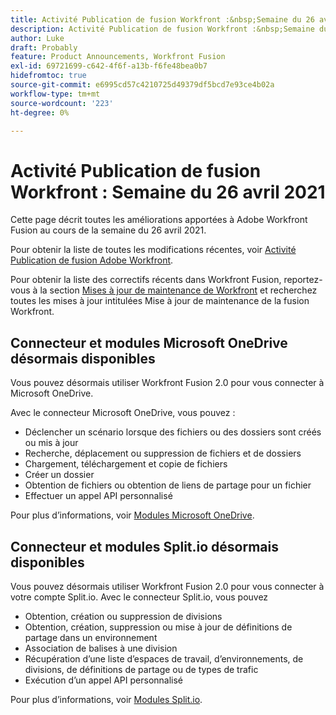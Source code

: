 ```yaml
---
title: Activité Publication de fusion Workfront :&nbsp;Semaine du 26 avril 2021
description: Activité Publication de fusion Workfront :&nbsp;Semaine du 26 avril 2021
author: Luke
draft: Probably
feature: Product Announcements, Workfront Fusion
exl-id: 69721699-c642-4f6f-a13b-f6fe48bea0b7
hidefromtoc: true
source-git-commit: e6995cd57c4210725d49379df5bcd7e93ce4b02a
workflow-type: tm+mt
source-wordcount: '223'
ht-degree: 0%

---
```


# Activité Publication de fusion Workfront : Semaine du 26 avril 2021

Cette page décrit toutes les améliorations apportées à Adobe Workfront Fusion au cours de la semaine du 26 avril 2021.

Pour obtenir la liste de toutes les modifications récentes, voir [Activité Publication de fusion Adobe Workfront](../../../product-announcements/product-releases/fusion-release-activity/fusion-release-activity.md).

Pour obtenir la liste des correctifs récents dans Workfront Fusion, reportez-vous à la section [Mises à jour de maintenance de Workfront](https://experienceleague.adobe.com/docs/workfront-known-issues/releases/current-updates.html) et recherchez toutes les mises à jour intitulées Mise à jour de maintenance de la fusion Workfront.

## Connecteur et modules Microsoft OneDrive désormais disponibles

Vous pouvez désormais utiliser Workfront Fusion 2.0 pour vous connecter à Microsoft OneDrive.

Avec le connecteur Microsoft OneDrive, vous pouvez :

* Déclencher un scénario lorsque des fichiers ou des dossiers sont créés ou mis à jour
* Recherche, déplacement ou suppression de fichiers et de dossiers
* Chargement, téléchargement et copie de fichiers
* Créer un dossier
* Obtention de fichiers ou obtention de liens de partage pour un fichier
* Effectuer un appel API personnalisé

Pour plus d’informations, voir [Modules Microsoft OneDrive](../../../workfront-fusion/apps-and-their-modules/microsoft-onedrive-modules.md).

## Connecteur et modules Split.io désormais disponibles

Vous pouvez désormais utiliser Workfront Fusion 2.0 pour vous connecter à votre compte Split.io. Avec le connecteur Split.io, vous pouvez

* Obtention, création ou suppression de divisions
* Obtention, création, suppression ou mise à jour de définitions de partage dans un environnement
* Association de balises à une division
* Récupération d’une liste d’espaces de travail, d’environnements, de divisions, de définitions de partage ou de types de trafic
* Exécution d’un appel API personnalisé

Pour plus d’informations, voir [Modules Split.io](../../../workfront-fusion/apps-and-their-modules/split-io-modules.md).
